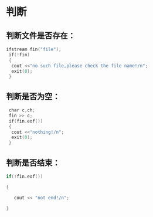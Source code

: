 判断
=========

判断文件是否存在：
-------------

```cpp
ifstream fin("file");
 if(!fin)
 {
  cout <<"no such file,please check the file name!/n";
  exit(0);
 }
```

判断是否为空：
-------------

```cpp
 char c,ch;
 fin >> c;
 if(fin.eof())
 {
  cout <<"nothing!/n";
  exit(0);
 }
```

判断是否结束：
-------------

```cpp
if(!fin.eof())

{

   cout << "not end!/n";

}
```